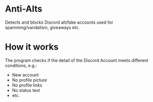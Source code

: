 # Anti-Alts
Detects and blocks Discord alt/fake accounts used for spamming/vandalism, giveaways etc.

# How it works
The program checks if the detail of the Discord Account meets different conditions, e.g.:
- New account
- No profile picture
- No profile links
- No status text
- etc.

